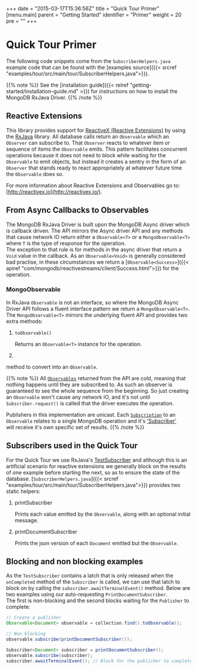 +++
date = "2015-03-17T15:36:56Z"
title = "Quick Tour Primer"
[menu.main]
  parent = "Getting Started"
  identifier = "Primer"
  weight = 20
  pre = "<i class='fa'></i>"
+++

# Quick Tour Primer

The following code snippets come from the `SubscriberHelpers.java` example code
that can be found with the [examples source]({{< srcref "examples/tour/src/main/tour/SubscriberHelpers.java">}}).

{{% note %}}
See the [installation guide]({{< relref "getting-started/installation-guide.md" >}})
for instructions on how to install the MongoDB RxJava Driver.
{{% /note %}}

## Reactive Extensions

This library provides support for [ReactiveX (Reactive Extensions)](http://reactivex.io/) by using the 
[RxJava](https://github.com/ReactiveX/RxJava) library.  All database calls return an `Observable` which an `Observer` can subscribe to. 
That `Observer` reacts to whatever item or sequence of items the `Observable` emits.  This pattern facilitates concurrent operations 
because it does not need to block while waiting for the `Observable` to emit objects, but instead it creates a sentry in the form of 
an `Observer` that stands ready to react appropriately at whatever future time the `Observable` does so.

For more information about Reactive Extensions and Observables go to: [http://reactivex.io](http://reactivex.io/).

## From Async Callbacks to Observables

The MongoDB RxJava Driver is built upon the MongoDB Async driver which is callback driven.
The API mirrors the Async driver API and any methods that cause network IO return either a `Observable<T>` or a `MongoObservable<T>` 
where `T` is the type of response for the operation.  
The exception to that rule is for methods in the async driver that return a `Void` value in the callback. 
As an `Observable<Void>` is generally considered bad practise, in these circumstances we
return a [`Observable<Success>`]({{< apiref "com/mongodb/reactivestreams/client/Success.html">}}) for the operation.

### MongoObservable

In RxJava `Observable` is not an interface, so where the MongoDB Async Driver API follows a fluent interface pattern we return a 
`MongoObservable<T>`.  The `MongoObservable<T>` mirrors the underlying fluent API and provides two extra methods:
 
1. `toObservable()` 

    Returns an `Observable<T>` instance for the operation.

2.
method to convert into an `Observable`.

{{% note %}}
All [`Observables`](http://www.reactive-streams.org/reactive-streams-1.0.0.RC4-javadoc/?org/reactivestreams/Publisher.html) returned 
from the API are cold, meaning that nothing happens until they are subscribed to. As such an observer is guaranteed to see the whole 
sequence from the beginning. So just creating an `Observable` won't cause any network IO, and it's not until `Subscriber.request()` is called 
that the driver executes the operation.

Publishers in this implementation are unicast. Each [`Subscription`](http://reactivex.io/RxJava/javadoc/rx/Subscription.html) 
to an `Observable` relates to a single MongoDB operation and it's ['Subscriber'](http://reactivex.io/RxJava/javadoc/rx/Subscriber.html)  
will receive it's own specific set of results. 
{{% /note %}}

## Subscribers used in the Quick Tour

For the Quick Tour we use RxJava's [TestSubscriber<T>](http://reactivex.io/RxJava/javadoc/rx/observers/TestSubscriber.html) and although 
this is an artificial scenario for reactive extensions we generally block on the results of one example before starting the next, so as to 
ensure the state of the database.  [`SubscriberHelpers.java`]({{< srcref "examples/tour/src/main/tour/SubscriberHelpers.java">}}) provides
two static helpers:

1.  printSubscriber

    Prints each value emitted by the `Observable`, along with an optional initial message.

2.  printDocumentSubscriber

    Prints the json version of each `Document` emitted but the `Observable`.


##  Blocking and non blocking examples

As the `TestSubscriber` contains a latch that is only released when the `onCompleted` method of the `Subscriber` is called, 
we can use that latch  to block on by calling the `subscriber.awaitTerminalEvent()` method.  Below are two examples using our auto-requesting `PrintDocumentSubscriber`.  
The first is non-blocking and the second blocks waiting for the `Publisher` to complete:

```java
// Create a publisher
Observable<Document> observable = collection.find().toObservable();

// Non blocking
observable.subscribe(printDocumentSubscriber());

Subscriber<Document> subscriber = printDocumentSubscriber();
observable.subscribe(subscriber);
subscriber.awaitTerminalEvent(); // Block for the publisher to complete
```
